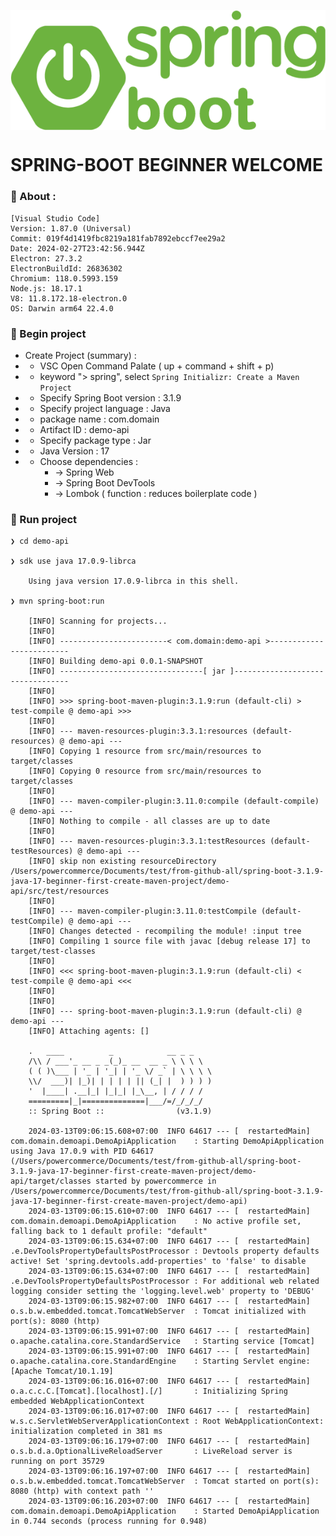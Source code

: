 <p align="center">
    <img src="./gambar-petunjuk/spring-boot_logo.png" alt="spring-boot_logo" style="display: block; margin: 0 auto;">
</p>


# SPRING-BOOT BEGINNER WELCOME


### &#x1F530; About :

    [Visual Studio Code]
    Version: 1.87.0 (Universal)
    Commit: 019f4d1419fbc8219a181fab7892ebccf7ee29a2
    Date: 2024-02-27T23:42:56.944Z
    Electron: 27.3.2
    ElectronBuildId: 26836302
    Chromium: 118.0.5993.159
    Node.js: 18.17.1
    V8: 11.8.172.18-electron.0
    OS: Darwin arm64 22.4.0


### &#x1F530; Begin project

- Create Project (summary) :
-  - VSC Open Command Palate ( up + command + shift + p)
-  - keyword "> spring", select `Spring Initializr: Create a Maven Project`
-  - Specify Spring Boot version : 3.1.9
-  - Specify project language : Java
-  - package name : com.domain
-  - Artifact ID : demo-api
-  - Specify package type : Jar
-  - Java Version : 17
-  - Choose dependencies : 
        - -> Spring Web
        - -> Spring Boot DevTools
        - -> Lombok ( function : reduces boilerplate code )


 ### &#x1F530; Run project

    ❯ cd demo-api

    ❯ sdk use java 17.0.9-librca

        Using java version 17.0.9-librca in this shell.

    ❯ mvn spring-boot:run

        [INFO] Scanning for projects...
        [INFO] 
        [INFO] ------------------------< com.domain:demo-api >-------------------------
        [INFO] Building demo-api 0.0.1-SNAPSHOT
        [INFO] --------------------------------[ jar ]---------------------------------
        [INFO] 
        [INFO] >>> spring-boot-maven-plugin:3.1.9:run (default-cli) > test-compile @ demo-api >>>
        [INFO] 
        [INFO] --- maven-resources-plugin:3.3.1:resources (default-resources) @ demo-api ---
        [INFO] Copying 1 resource from src/main/resources to target/classes
        [INFO] Copying 0 resource from src/main/resources to target/classes
        [INFO] 
        [INFO] --- maven-compiler-plugin:3.11.0:compile (default-compile) @ demo-api ---
        [INFO] Nothing to compile - all classes are up to date
        [INFO] 
        [INFO] --- maven-resources-plugin:3.3.1:testResources (default-testResources) @ demo-api ---
        [INFO] skip non existing resourceDirectory /Users/powercommerce/Documents/test/from-github-all/spring-boot-3.1.9-java-17-beginner-first-create-maven-project/demo-api/src/test/resources
        [INFO] 
        [INFO] --- maven-compiler-plugin:3.11.0:testCompile (default-testCompile) @ demo-api ---
        [INFO] Changes detected - recompiling the module! :input tree
        [INFO] Compiling 1 source file with javac [debug release 17] to target/test-classes
        [INFO] 
        [INFO] <<< spring-boot-maven-plugin:3.1.9:run (default-cli) < test-compile @ demo-api <<<
        [INFO] 
        [INFO] 
        [INFO] --- spring-boot-maven-plugin:3.1.9:run (default-cli) @ demo-api ---
        [INFO] Attaching agents: []

        .   ____          _            __ _ _
        /\\ / ___'_ __ _ _(_)_ __  __ _ \ \ \ \
        ( ( )\___ | '_ | '_| | '_ \/ _` | \ \ \ \
        \\/  ___)| |_)| | | | | || (_| |  ) ) ) )
        '  |____| .__|_| |_|_| |_\__, | / / / /
        =========|_|==============|___/=/_/_/_/
        :: Spring Boot ::                (v3.1.9)

        2024-03-13T09:06:15.608+07:00  INFO 64617 --- [  restartedMain] com.domain.demoapi.DemoApiApplication    : Starting DemoApiApplication using Java 17.0.9 with PID 64617 (/Users/powercommerce/Documents/test/from-github-all/spring-boot-3.1.9-java-17-beginner-first-create-maven-project/demo-api/target/classes started by powercommerce in /Users/powercommerce/Documents/test/from-github-all/spring-boot-3.1.9-java-17-beginner-first-create-maven-project/demo-api)
        2024-03-13T09:06:15.610+07:00  INFO 64617 --- [  restartedMain] com.domain.demoapi.DemoApiApplication    : No active profile set, falling back to 1 default profile: "default"
        2024-03-13T09:06:15.634+07:00  INFO 64617 --- [  restartedMain] .e.DevToolsPropertyDefaultsPostProcessor : Devtools property defaults active! Set 'spring.devtools.add-properties' to 'false' to disable
        2024-03-13T09:06:15.634+07:00  INFO 64617 --- [  restartedMain] .e.DevToolsPropertyDefaultsPostProcessor : For additional web related logging consider setting the 'logging.level.web' property to 'DEBUG'
        2024-03-13T09:06:15.982+07:00  INFO 64617 --- [  restartedMain] o.s.b.w.embedded.tomcat.TomcatWebServer  : Tomcat initialized with port(s): 8080 (http)
        2024-03-13T09:06:15.991+07:00  INFO 64617 --- [  restartedMain] o.apache.catalina.core.StandardService   : Starting service [Tomcat]
        2024-03-13T09:06:15.991+07:00  INFO 64617 --- [  restartedMain] o.apache.catalina.core.StandardEngine    : Starting Servlet engine: [Apache Tomcat/10.1.19]
        2024-03-13T09:06:16.016+07:00  INFO 64617 --- [  restartedMain] o.a.c.c.C.[Tomcat].[localhost].[/]       : Initializing Spring embedded WebApplicationContext
        2024-03-13T09:06:16.017+07:00  INFO 64617 --- [  restartedMain] w.s.c.ServletWebServerApplicationContext : Root WebApplicationContext: initialization completed in 381 ms
        2024-03-13T09:06:16.179+07:00  INFO 64617 --- [  restartedMain] o.s.b.d.a.OptionalLiveReloadServer       : LiveReload server is running on port 35729
        2024-03-13T09:06:16.197+07:00  INFO 64617 --- [  restartedMain] o.s.b.w.embedded.tomcat.TomcatWebServer  : Tomcat started on port(s): 8080 (http) with context path ''
        2024-03-13T09:06:16.203+07:00  INFO 64617 --- [  restartedMain] com.domain.demoapi.DemoApiApplication    : Started DemoApiApplication in 0.744 seconds (process running for 0.948)